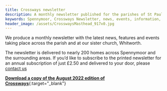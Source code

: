 ```yaml
---
title: Crossways newsletter
description: A monthly newsletter published for the parishes of St Paul's Spennymoor and Whitworth Church.
keywords: Spennymoor, Crossways Newsletter, news, events, information, Prayer Cycle, Parish Registers
header_image: /assets/CrosswaysMasthead_917x0.jpg
---
```

We produce a monthly newsletter with the latest news, features and events taking place across the parish and at our sister church, Whitworth.

The newsletter is delivered to nearly 200 homes across Spennymoor and the surrounding areas. If you’d like to subscribe to the printed newsletter for an annual subscription of just £2.50 and delivered to your door, please [contact us](mailto:crosswaysnewsletter@hotmail.co.uk?subject=Enquiry%20about%20Crossways)

[**Download a copy of the August 2022 edition of Crossways**](https://media.acny.uk/media/news/post/2022/08/August2022.pdf){:target="_blank"}
